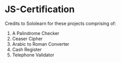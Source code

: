 # JS-Certification
Credits to Sololearn for these projects comprising of:
<ol>
  <li>A Palindrome Checker</li>
  <li>Ceaser Cipher</li>
  <li>Arabic to Roman Converter</li>
  <li>Cash Register</li>
  <li>Telephone Validator</li>
</ol>
